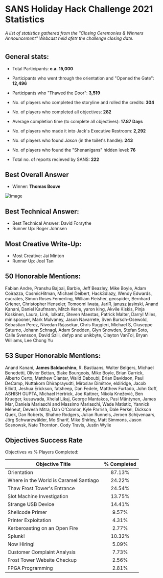 # SANS Holiday Hack Challenge 2021 Statistics #
_A list of statistics gathered from the "Closing Ceremonies & Winners Announcement" Webcast held afetr the challenge closing date._
#  

## General stats: ##
-  Total Participants: **c.a. 15,000**
-  Participants who went through the orientation and "Opened the Gate":  **12,496**
-  Participants who "Thawed the Door": **3,519**
-  No. of players who completed the storyline and rolled the credits:  **304**

-  No. of players who completed all objectives: **282**
- Average completion time (to complete all objectives): **17.87 Days**
  
- No. of players who made it into Jack's Executive Restroom: **2,292**
- No. of players who found _Jason_ (in the toilet's handle):  **243**

- No. of players who found the "Shenanigans" hidden level: **76**

- Total no. of reports recieved by SANS:  **222**

## Best Overall Answer ##
- Winner: **Thomas Bouve**

![image](https://github.com/beta-j/SANS-Holiday-Hack-Challenge-2021/assets/60655500/8781b051-b96c-4e17-b202-ffdde598e287)


## Best Technical Answer: ##
- Best Technical Answer:   David Forsythe
- Runner Up:       Roger Johnsen
  
## Most Creative Write-Up: ##
- Most Creative:   Jai Minton
- Runner Up:       Joel Tan

## 50 Honorable Mentions: ##
Fabian Andre, Pranshu Bajpai, Barbie, Jeff Beazley, Mike Boyle, Adam Coirazza, CosmicHitman, Michael Deibert, Hack3dlazy, Wendy Edwards, eucrates, Simon Roses Femerling, William Fleisher, geospider, Bernhard Griener, Christopher Henseler, Tomoomi Iwata, JariR, janusz jasinski, Anand Kanani, Daniel Kaufmann, Mitch Kerle, yaron king, Akvile Kiskis, Pinja Koskinen, Laura, Link, lolkatz, Steven Maestas, Patrick Malter, Darryl Miles, minispooner, Mark Mulvaney, Jason Navarrete, Sven Bursch-Osewold, Sebastian Perez, Nivedan Rajasekar, Chris Ruggieri, Michael S, Giuseppe Saturno, Johann Schnagl, Adam Snedden, Glyn Snowden, Stefan Soto, Calle Svensson, David Szili, defyp and unikbyte, Clayton VanTol, Bryan Williams, Lee Chong Yu

## 53 Super Honorable Mentions: ##
Anand Kanani, **James Baldacchino**, R. Bastiaans, Walter Belgers, Michael Benedetti, Olivier Bettan, Blake Bourgeois, Mike Boyle, Brian Carrick, Alberto Certo, Matthew Ciantar, Walid Daboubi, Brian Davidson, Paul DeCamp, Nuttakorn Dhiraprayudti, Miroslav Dimitrov, eldiridge, Jacob Elliott, Jeshua Erickson, fatsheep, Dan Fedele, Matthew Furtado, John Goff, ASHISH GUPTA, Michael Hertrick, Joe Kattner, Nikola Knežević, Ben Krueger, kusuwada, Xhelal Likaj, George Mantakos, Pasi Mäntynen, James Mar, Daniela Mariaschi and Massimo Mariaschi, Wade Matistic, Yannick Méheut, Devesh Mitra, Dan O'Connor, Kyle Parrish, Dale Perkel, Dickson Quek, Dan Roberts, Shahne Rodgers, Julian Runnels, Jeroen Schijvenaars, Jörg Schwarzwälder, Mo Sharif, Mike Shirley, Matt Simmons, Jason Sosnowsk, Nate Thornton, Cody Travis, Justin Wylie

## Objectives Success Rate ##
Objectives vs % Players Completed:

Objective Title|% Completed
---|:---:
Orientation|87.13%
Where in the World is Caramel Santiago|24.22%
Thaw Frost Tower's Entrance|24.54%
Slot Machine Investigation|13.75%
Strange USB Device|14.41%
Shellcode Primer|9.57%
Printer Exploitation|4.31%
Kerberoasting on an Open Fire|2.77%
Splunk!|10.32%
Now Hiring!|5.09%
Customer Complaint Analysis|7.73%
Frost Tower Website Checkup|2.56%
FPGA Programming|2.81%


